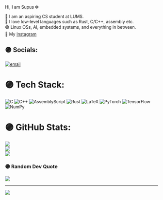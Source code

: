 Hi, I am Supus ❇

👾 I am an aspiring CS student at LUMS.<br>
💜 I love low-level languages such as Rust, C/C++, assembly etc.<br>
🟣 Linux OSs, AI, embedded systems, and everything in between.<br>
🧠 My [Instagram](https://www.instagram.com/supus4562/)<br>


## 🟣 Socials:
[![email](https://img.shields.io/badge/Email-D14836?logo=gmail&logoColor=white)](mailto:supus4562@outlook.com) 

# 🟣 Tech Stack:
![C](https://img.shields.io/badge/c-%2300599C.svg?style=for-the-badge&logo=c&logoColor=white) ![C++](https://img.shields.io/badge/c++-%2300599C.svg?style=for-the-badge&logo=c%2B%2B&logoColor=white) ![AssemblyScript](https://img.shields.io/badge/assembly%20script-%23000000.svg?style=for-the-badge&logo=assemblyscript&logoColor=white) ![Rust](https://img.shields.io/badge/rust-%23000000.svg?style=for-the-badge&logo=rust&logoColor=white) ![LaTeX](https://img.shields.io/badge/latex-%23008080.svg?style=for-the-badge&logo=latex&logoColor=white) ![PyTorch](https://img.shields.io/badge/PyTorch-%23EE4C2C.svg?style=for-the-badge&logo=PyTorch&logoColor=white) ![TensorFlow](https://img.shields.io/badge/TensorFlow-%23FF6F00.svg?style=for-the-badge&logo=TensorFlow&logoColor=white) ![NumPy](https://img.shields.io/badge/numpy-%23013243.svg?style=for-the-badge&logo=numpy&logoColor=white)
# 🟣 GitHub Stats:
![](https://github-readme-stats.vercel.app/api?username=supus4562&theme=midnight-purple&hide_border=false&include_all_commits=true&count_private=false)<br/>
![](https://nirzak-streak-stats.vercel.app/?user=supus4562&theme=midnight-purple&hide_border=false)<br/>
![](https://github-readme-stats.vercel.app/api/top-langs/?username=supus4562&theme=midnight-purple&hide_border=false&include_all_commits=true&count_private=false&layout=compact)

### 🟣 Random Dev Quote
![](https://quotes-github-readme.vercel.app/api?type=horizontal&theme=radical)

---
[![](https://visitcount.itsvg.in/api?id=supus4562&icon=0&color=0)](https://visitcount.itsvg.in)

<!-- Proudly created with GPRM ( https://gprm.itsvg.in ) -->

